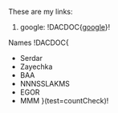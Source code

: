 These are my links:

1. google: !DACDOC{[google](www.google.com)}!

Names
!DACDOC{
* Serdar
* Zayechka
* BAA
* NNNSSLAKMS
* EGOR
* MMM
}(test=countCheck)!

